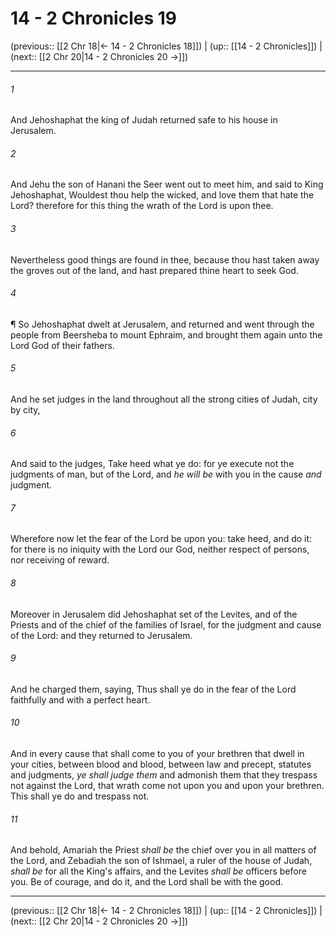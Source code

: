 # 14 - 2 Chronicles 19

(previous:: [[2 Chr 18|← 14 - 2 Chronicles 18]]) | (up:: [[14 - 2 Chronicles]]) | (next:: [[2 Chr 20|14 - 2 Chronicles 20 →]])

***


###### 1 
And Jehoshaphat the king of Judah returned safe to his house in Jerusalem. 

###### 2 
And Jehu the son of Hanani the Seer went out to meet him, and said to King Jehoshaphat, Wouldest thou help the wicked, and love them that hate the Lord? therefore for this thing the wrath of the Lord is upon thee. 

###### 3 
Nevertheless good things are found in thee, because thou hast taken away the groves out of the land, and hast prepared thine heart to seek God. 

###### 4 
¶ So Jehoshaphat dwelt at Jerusalem, and returned and went through the people from Beersheba to mount Ephraim, and brought them again unto the Lord God of their fathers. 

###### 5 
And he set judges in the land throughout all the strong cities of Judah, city by city, 

###### 6 
And said to the judges, Take heed what ye do: for ye execute not the judgments of man, but of the Lord, and _he will be_ with you in the cause _and_ judgment. 

###### 7 
Wherefore now let the fear of the Lord be upon you: take heed, and do it: for there is no iniquity with the Lord our God, neither respect of persons, nor receiving of reward. 

###### 8 
Moreover in Jerusalem did Jehoshaphat set of the Levites, and of the Priests and of the chief of the families of Israel, for the judgment and cause of the Lord: and they returned to Jerusalem. 

###### 9 
And he charged them, saying, Thus shall ye do in the fear of the Lord faithfully and with a perfect heart. 

###### 10 
And in every cause that shall come to you of your brethren that dwell in your cities, between blood and blood, between law and precept, statutes and judgments, _ye shall judge them_ and admonish them that they trespass not against the Lord, that wrath come not upon you and upon your brethren. This shall ye do and trespass not. 

###### 11 
And behold, Amariah the Priest _shall be_ the chief over you in all matters of the Lord, and Zebadiah the son of Ishmael, a ruler of the house of Judah, _shall be_ for all the King's affairs, and the Levites _shall be_ officers before you. Be of courage, and do it, and the Lord shall be with the good.

***

(previous:: [[2 Chr 18|← 14 - 2 Chronicles 18]]) | (up:: [[14 - 2 Chronicles]]) | (next:: [[2 Chr 20|14 - 2 Chronicles 20 →]])
